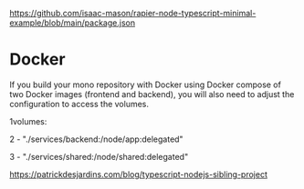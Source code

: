 <!-- Basic config for Rapier -->

https://github.com/isaac-mason/rapier-node-typescript-minimal-example/blob/main/package.json

# Docker

If you build your mono repository with Docker using Docker compose of two Docker images (frontend and backend), you will also need to adjust the configuration to access the volumes.

1volumes:

2 \- "./services/backend:/node/app:delegated"

3 \- "./services/shared:/node/shared:delegated"

https://patrickdesjardins.com/blog/typescript-nodejs-sibling-project
